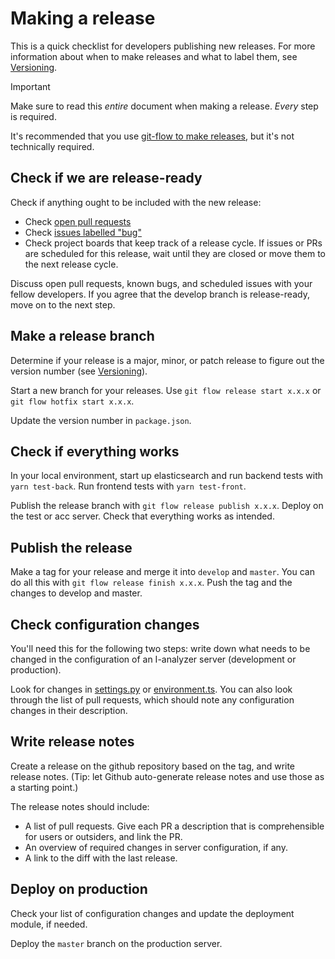 # Making a release

This is a quick checklist for developers publishing new releases. For more information about when to make releases and what to label them, see [Versioning](./Versioning.md).

> [!IMPORTANT]
> Make sure to read this *entire* document when making a release. *Every* step is required.

It's recommended that you use [git-flow to make releases](https://danielkummer.github.io/git-flow-cheatsheet/#release), but it's not technically required.

## Check if we are release-ready

Check if anything ought to be included with the new release:

- Check [open pull requests](https://github.com/UUDigitalHumanitieslab/I-analyzer/pulls)
- Check [issues labelled "bug"](https://github.com/UUDigitalHumanitieslab/I-analyzer/issues?q=is%3Aissue+is%3Aopen+label%3Abug)
- Check project boards that keep track of a release cycle. If issues or PRs are scheduled for this release, wait until they are closed or move them to the next release cycle.

Discuss open pull requests, known bugs, and scheduled issues with your fellow developers. If you agree that the develop branch is release-ready, move on to the next step.

## Make a release branch

Determine if your release is a major, minor, or patch release to figure out the version number (see [Versioning](./Versioning.md)).

Start a new branch for your releases. Use `git flow release start x.x.x` or `git flow hotfix start x.x.x`.

Update the version number in `package.json`.

## Check if everything works

In your local environment, start up elasticsearch and run backend tests with `yarn test-back`. Run frontend tests with `yarn test-front`.

Publish the release branch with `git flow release publish x.x.x`. Deploy on the test or acc server. Check that everything works as intended.

## Publish the release

Make a tag for your release and merge it into `develop` and `master`. You can do all this with `git flow release finish x.x.x`. Push the tag and the changes to develop and master.

## Check configuration changes

You'll need this for the following two steps: write down what needs to be changed in the configuration of an I-analyzer server (development or production).

Look for changes in [settings.py](/backend/ianalyzer/settings.py) or [environment.ts](/frontend/src/environments/environment.ts). You can also look through the list of pull requests, which should note any configuration changes in their description.

## Write release notes

Create a release on the github repository based on the tag, and write release notes. (Tip: let Github auto-generate release notes and use those as a starting point.)

The release notes should include:
- A list of pull requests. Give each PR a description that is comprehensible for users or outsiders, and link the PR.
- An overview of required changes in server configuration, if any.
- A link to the diff with the last release.

## Deploy on production

Check your list of configuration changes and update the deployment module, if needed.

Deploy the `master` branch on the production server.

